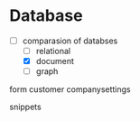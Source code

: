 # Database

-   [ ] comparasion of databses
    -   [ ] relational
    -   [x] document
    -   [ ] graph

form customer companysettings

snippets
